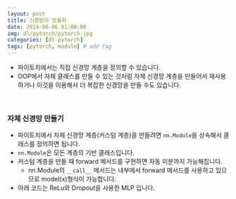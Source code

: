 ```yaml
---
layout: post
title: 신경망의 모듈화
date: 2019-06-06 01:00:00
img: dl/pytorch/pytorch.jpg
categories: [dl-pytorch] 
tags: [pytorch, module] # add tag
---
```


+ 파이토치에서는 직접 신경망 계층을 정의할 수 있습니다. 
+ OOP에서 자체 클래스를 만들 수 있는 것처럼 자체 신경망 계층을 만들어서 재사용하거나 이것을 이용해서 더 복잡한 신경망을 만들 수도 있습니다.

<br>

### 자체 신경망 만들기

+ 파이토치에서 자체 신경망 계층(커스텀 계층)을 만들려면 `nn.Module`을 상속해서 클래스를 정의하면 됩니다.
+ `nn.Module`은 모든 계층의 기반 클래스입니다.
+ 커스텀 계층을 만들 때 forward 메서드를 구현하면 자동 미분까지 가능해집니다.
    + nn.Module의 `__call__` 메서드는 내부에서 forward 메서드를 사용하고 있으므로 model(x)형식이 가능합니다.
+ 아래 코드는 ReLu와 Dropout을 사용한 MLP 입니다.

```python

```
    
